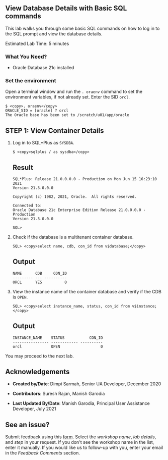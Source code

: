 ## View Database Details with Basic SQL commands

This lab walks you through some basic SQL commands on how to log in to the SQL prompt and view the database details. 

Estimated Lab Time: 5 minutes

### What You Need?

- Oracle Database 21c installed

### Set the environment

Open a terminal window and run the `. oraenv` command to set the environment variables, if not already set. Enter the SID `orcl`.

```
$ <copy>. oraenv</copy>
ORACLE_SID = [oracle] ? orcl
The Oracle base has been set to /scratch/u01/app/oracle
```

## **STEP 1**: View Container Details

1. Log in to SQL\*Plus as `SYSDBA`.

    ```
    $ <copy>sqlplus / as sysdba</copy>
    ```

	## Result

    ```
    SQL*Plus: Release 21.0.0.0.0 - Production on Mon Jun 15 16:23:10 2021 
    Version 21.3.0.0.0

    Copyright (c) 1982, 2021, Oracle.  All rights reserved.

    Connected to:
    Oracle Database 21c Enterprise Edition Release 21.0.0.0.0 - Production
    Version 21.3.0.0.0

    SQL>
    ```

2. Check if the database is a multitenant container database.

    ```
    SQL> <copy>select name, cdb, con_id from v$database;</copy>
    ```

	## Output
    ```
    NAME      CDB     CON_ID
    --------- --- ----------
    ORCL      YES          0
    ```
	
3. View the instance name of the container database and verify if the CDB is `OPEN`.

    ```
    SQL> <copy>select instance_name, status, con_id from v$instance;</copy>
    ```

	## Output
    ```
    INSTANCE_NAME    STATUS           CON_ID
    ---------------- ------------ ----------
    orcl             OPEN                  0
    ```

<!--At the conclusion of the lab add this statement:-->
You may proceed to the next lab.

## Acknowledgements

- **Created by/Date**: Dimpi Sarmah, Senior UA Developer, December 2020

- **Contributors**: Suresh Rajan, Manish Garodia

- **Last Updated By/Date**: Manish Garodia, Principal User Assistance Developer, July 2021

## See an issue?

Submit feedback using this [form](https://apexapps.oracle.com/pls/apex/f?p=133:1:::::P1_FEEDBACK:1). Select the *workshop name*, *lab details*, and *step* in your request.  If you don't see the workshop name in the list, enter it manually. If you would like us to follow-up with you, enter your email in the *Feedback Comments* section.


